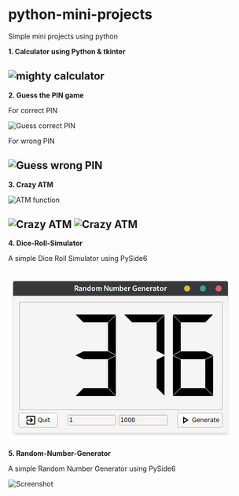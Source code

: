 # python-mini-projects
Simple mini projects using python

**1. Calculator using Python & tkinter**

![mighty calculator](https://github.com/aayushisingh11/python-mini-projects/blob/master/Mighty%20Calculator/Mighty%20calculator.png)
---
**2. Guess the PIN game**

For correct PIN <br>

![Guess correct PIN](https://github.com/aayushisingh11/python-mini-projects/blob/master/Guess%20the%20PIN/Guess%20correct.png)

For wrong PIN <br>

![Guess wrong PIN](https://github.com/aayushisingh11/python-mini-projects/blob/master/Guess%20the%20PIN/Guess%20wrong.png)
---
**3. Crazy ATM**

![ATM function](https://github.com/aayushisingh11/python-mini-projects/blob/master/Crazy%20ATM/ATM%20function.png)

![Crazy ATM](https://github.com/aayushisingh11/python-mini-projects/blob/master/Crazy%20ATM/function%201%20%26%202.png) ![Crazy ATM](https://github.com/aayushisingh11/python-mini-projects/blob/master/Crazy%20ATM/function%203%20%26%204.png)
---
**4. Dice-Roll-Simulator**

A simple Dice Roll Simulator using PySide6


![dice roll](https://github.com/aayushisingh11/python-mini-projects/blob/master/Random%20Number%20Generator/screenshots/MainWindow.png)
---
**5. Random-Number-Generator**

A simple Random Number Generator using PySide6

![Screenshot](screenshots/MainWindow.png)
